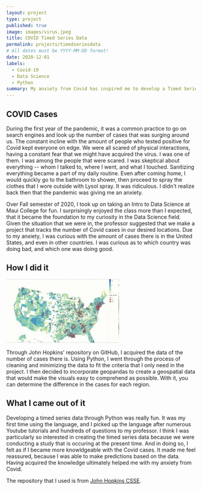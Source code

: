 ```yaml
---
layout: project
type: project
published: true 
image: images/virus.jpeg
title: COVID Timed Series Data
permalink: projects/timedseriesdata
# All dates must be YYYY-MM-DD format!
date: 2020-12-01
labels:
  - Covid-19
  - Data Science
  - Python
summary: My anxiety from Covid has inspired me to develop a Timed Series Data. 
---
```

## COVID Cases
During the first year of the pandemic, it was a common practice to go on search engines and look up the number of cases that was surging around us. The constant incline with the amount of people who tested positive for Covid kept everyone on edge. We were all scared of physical interactions, having a constant fear that we might have acquired the virus. I was one of them. I was among the people that were scared. I was skeptical about everything -- whom I talked to, where I went, and what I touched. Sanitizing everything became a part of my daily routine. Even after coming home, I would quickly go to the bathroom to shower, then proceed to spray the clothes that I wore outside with Lysol spray. It was ridiculous. I didn't realize back then that the pandemic was giving me an anxiety.

Over Fall semester of 2020, I took up on taking an Intro to Data Science at Maui College for fun. I surprisingly enjoyed the class more than I expected, that it became the foundation to my curiosity in the Data Science field. Given the situation that we were in, the professor suggested that we make a project that tracks the number of Covid cases in our desired locations. Due to my anxiety, I was curious with the amount of cases there is in the United States, and even in other countries. I was curious as to which country was doing bad, and which one was doing good. 


## How I did it

<img class="ui medium left floated rounded image" src="../images/covid-timed-series.jpeg">

Through John Hopkins' repository on GitHub, I acquired the data of the number of cases there is. Using Python, I went through the process of cleaning and minimizing the data to fit the criteria that I only need in the project. I then decided to incorporate geopandas to create a geospatial data that would make the visuals easy to comprehend as possible. With it, you can determine the difference in the cases for each region.

## What I came out of it
Developing a timed series data through Python was really fun. It was my first time using the language, and I picked up the language after numerous Youtube tutorials and hundreds of questions to my professor. I think I was particularly so interested in creating the timed series data because we were conducting a study that is occuring at the present time. And in doing so, I felt as if I became more knowldgeable with the Covid cases. It made me feel reassured, because I was able to make predictions based on the data. Having acquired the knowledge ultimately helped me with my anxiety from Covid.  


The repository that I used is from [John Hopkins CSSE](https://github.com/CSSEGISandData).
